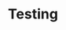 ---
layout: post
title: Testing
description: Testing
tags: [status]
header_image: /images/the_Morse_Family.jpg
image: /images/the_Morse_Family.jpg
authors: [Colin]
---